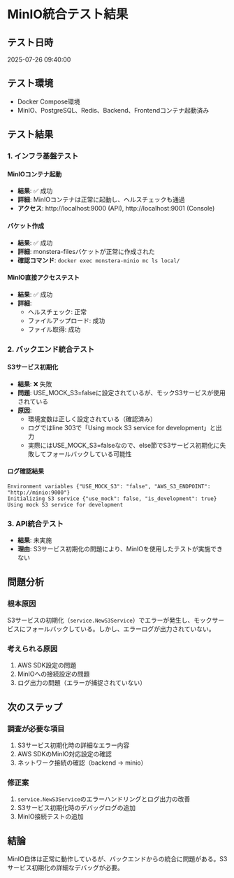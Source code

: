 # MinIO統合テスト結果

## テスト日時
2025-07-26 09:40:00

## テスト環境
- Docker Compose環境
- MinIO、PostgreSQL、Redis、Backend、Frontendコンテナ起動済み

## テスト結果

### 1. インフラ基盤テスト

#### MinIOコンテナ起動
- **結果**: ✅ 成功
- **詳細**: MinIOコンテナは正常に起動し、ヘルスチェックも通過
- **アクセス**: http://localhost:9000 (API), http://localhost:9001 (Console)

#### バケット作成
- **結果**: ✅ 成功
- **詳細**: monstera-filesバケットが正常に作成された
- **確認コマンド**: `docker exec monstera-minio mc ls local/`

#### MinIO直接アクセステスト
- **結果**: ✅ 成功
- **詳細**: 
  - ヘルスチェック: 正常
  - ファイルアップロード: 成功
  - ファイル取得: 成功

### 2. バックエンド統合テスト

#### S3サービス初期化
- **結果**: ❌ 失敗
- **問題**: USE_MOCK_S3=falseに設定されているが、モックS3サービスが使用されている
- **原因**: 
  - 環境変数は正しく設定されている（確認済み）
  - ログではline 303で「Using mock S3 service for development」と出力
  - 実際にはUSE_MOCK_S3=falseなので、else節でS3サービス初期化に失敗してフォールバックしている可能性

#### ログ確認結果
```
Environment variables {"USE_MOCK_S3": "false", "AWS_S3_ENDPOINT": "http://minio:9000"}
Initializing S3 service {"use_mock": false, "is_development": true}
Using mock S3 service for development
```

### 3. API統合テスト
- **結果**: 未実施
- **理由**: S3サービス初期化の問題により、MinIOを使用したテストが実施できない

## 問題分析

### 根本原因
S3サービスの初期化（`service.NewS3Service`）でエラーが発生し、モックサービスにフォールバックしている。しかし、エラーログが出力されていない。

### 考えられる原因
1. AWS SDK設定の問題
2. MinIOへの接続設定の問題
3. ログ出力の問題（エラーが捕捉されていない）

## 次のステップ

### 調査が必要な項目
1. S3サービス初期化時の詳細なエラー内容
2. AWS SDKのMinIO対応設定の確認
3. ネットワーク接続の確認（backend → minio）

### 修正案
1. `service.NewS3Service`のエラーハンドリングとログ出力の改善
2. S3サービス初期化時のデバッグログの追加
3. MinIO接続テストの追加

## 結論

MinIO自体は正常に動作しているが、バックエンドからの統合に問題がある。S3サービス初期化の詳細なデバッグが必要。